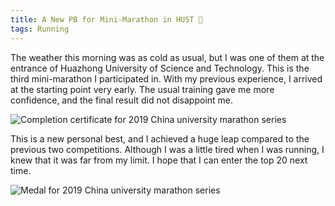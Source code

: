 ```yaml
---
title: A New PB for Mini-Marathon in HUST 🏅
tags: Running
---
```


The weather this morning was as cold as usual, but I was one of them at the entrance of Huazhong University of Science and Technology. This is the third mini-marathon I participated in. With my previous experience, I arrived at the starting point very early. The usual training gave me more confidence, and the final result did not disappoint me.

![Completion certificate for 2019 China university marathon series](https://lynn9388.github.io/images/post/Completion_certificate_for_2019_China_university_marathon_series.jpeg)

This is a new personal best, and I achieved a huge leap compared to the previous two competitions. Although I was a little tired when I was running, I knew that it was far from my limit. I hope that I can enter the top 20 next time.

![Medal for 2019 China university marathon series](https://lynn9388.github.io/images/post/Medal_for_2019_China_university_marathon_series.jpeg)
